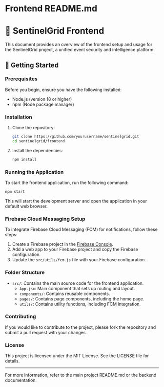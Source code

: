 # Frontend README.md

# 🔐 SentinelGrid Frontend

This document provides an overview of the frontend setup and usage for the SentinelGrid project, a unified event security and intelligence platform.

## 🚀 Getting Started

### Prerequisites

Before you begin, ensure you have the following installed:

- Node.js (version 18 or higher)
- npm (Node package manager)

### Installation

1. Clone the repository:

   ```bash
   git clone https://github.com/yourusername/sentinelgrid.git
   cd sentinelgrid/frontend
   ```

2. Install the dependencies:

   ```bash
   npm install
   ```

### Running the Application

To start the frontend application, run the following command:

```bash
npm start
```

This will start the development server and open the application in your default web browser.

### Firebase Cloud Messaging Setup

To integrate Firebase Cloud Messaging (FCM) for notifications, follow these steps:

1. Create a Firebase project in the [Firebase Console](https://console.firebase.google.com/).
2. Add a web app to your Firebase project and copy the Firebase configuration.
3. Update the `src/utils/fcm.js` file with your Firebase configuration.

### Folder Structure

- `src/`: Contains the main source code for the frontend application.
  - `App.jsx`: Main component that sets up routing and layout.
  - `components/`: Contains reusable components.
  - `pages/`: Contains page components, including the home page.
  - `utils/`: Contains utility functions, including FCM integration.

### Contributing

If you would like to contribute to the project, please fork the repository and submit a pull request with your changes.

### License

This project is licensed under the MIT License. See the LICENSE file for details.

---

For more information, refer to the main project README.md or the backend documentation.